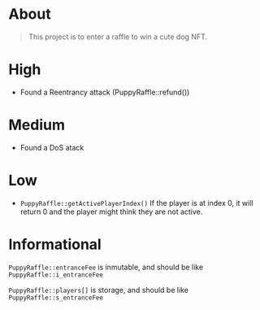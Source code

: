 # About

> This project is to enter a raffle to win a cute dog NFT.

# High

- Found a Reentrancy attack (PuppyRaffle::refund())

# Medium

- Found a DoS atack

# Low

- `PuppyRaffle::getActivePlayerIndex()` If the player is at index 0, it will return 0 and the player might think they are not active.

#  Informational

`PuppyRaffle::entranceFee` is inmutable, and should be like `PuppyRaffle::i_entranceFee`

`PuppyRaffle::players[]` is storage, and should be like `PuppyRaffle::s_entranceFee`